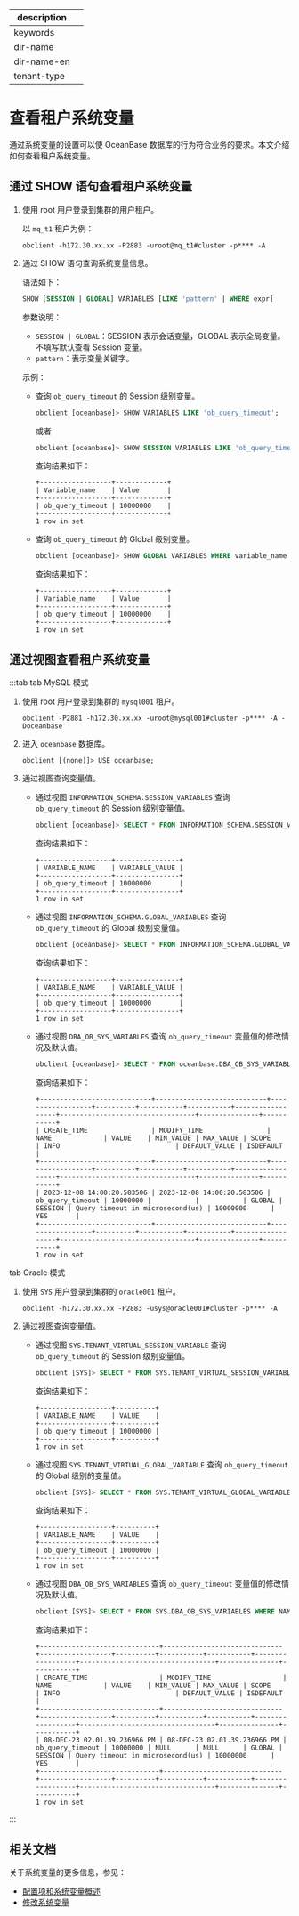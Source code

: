 |description||
|---|---|
|keywords||
|dir-name||
|dir-name-en||
|tenant-type||

# 查看租户系统变量

通过系统变量的设置可以使 OceanBase 数据库的行为符合业务的要求。本文介绍如何查看租户系统变量。

## 通过 SHOW 语句查看租户系统变量

1. 使用 root 用户登录到集群的用户租户。

   以 `mq_t1`  租户为例：

    ```shell
    obclient -h172.30.xx.xx -P2883 -uroot@mq_t1#cluster -p**** -A
    ```

2. 通过 SHOW 语句查询系统变量信息。

   语法如下：

   ```sql
   SHOW [SESSION | GLOBAL] VARIABLES [LIKE 'pattern' | WHERE expr]
   ```

   参数说明：

   * `SESSION | GLOBAL`：SESSION 表示会话变量，GLOBAL 表示全局变量。不填写默认查看 Session 变量。
   * `pattern`：表示变量关键字。

   示例：

   * 查询 `ob_query_timeout` 的 Session 级别变量。

      ```sql
      obclient [oceanbase]> SHOW VARIABLES LIKE 'ob_query_timeout';
      ```
      
      或者

      ```sql
      obclient [oceanbase]> SHOW SESSION VARIABLES LIKE 'ob_query_timeout';
      ```

      查询结果如下：

      ```shell
      +------------------+-------------+
      | Variable_name    | Value       |
      +------------------+-------------+
      | ob_query_timeout | 10000000    |
      +------------------+-------------+
      1 row in set
      ```

   * 查询 `ob_query_timeout` 的 Global 级别变量。

      ```sql
      obclient [oceanbase]> SHOW GLOBAL VARIABLES WHERE variable_name LIKE 'ob_query_timeout';
      ```

      查询结果如下：

      ```shell
      +------------------+-------------+
      | Variable_name    | Value       |
      +------------------+-------------+
      | ob_query_timeout | 10000000    |
      +------------------+-------------+
      1 row in set
      ```

## 通过视图查看租户系统变量

:::tab
tab MySQL 模式

1. 使用 root 用户登录到集群的 `mysql001` 租户。

      ```shell
      obclient -P2881 -h172.30.xx.xx -uroot@mysql001#cluster -p**** -A -Doceanbase
      ```

2. 进入 `oceanbase` 数据库。

      ```shell
      obclient [(none)]> USE oceanbase;
      ```

3. 通过视图查询变量值。

   * 通过视图 `INFORMATION_SCHEMA.SESSION_VARIABLES` 查询 `ob_query_timeout` 的 Session 级别变量值。

      ```sql
      obclient [oceanbase]> SELECT * FROM INFORMATION_SCHEMA.SESSION_VARIABLES WHERE VARIABLE_NAME = 'ob_query_timeout';
      ```

      查询结果如下：

      ```shell
      +------------------+----------------+
      | VARIABLE_NAME    | VARIABLE_VALUE |
      +------------------+----------------+
      | ob_query_timeout | 10000000       |
      +------------------+----------------+
      1 row in set
      ```

   * 通过视图 `INFORMATION_SCHEMA.GLOBAL_VARIABLES` 查询 `ob_query_timeout` 的 Global 级别变量值。

      ```sql
      obclient [oceanbase]> SELECT * FROM INFORMATION_SCHEMA.GLOBAL_VARIABLES WHERE VARIABLE_NAME = 'ob_query_timeout';
      ```

      查询结果如下：

      ```shell
      +------------------+----------------+
      | VARIABLE_NAME    | VARIABLE_VALUE |
      +------------------+----------------+
      | ob_query_timeout | 10000000       |
      +------------------+----------------+
      1 row in set
      ```

   * 通过视图 `DBA_OB_SYS_VARIABLES` 查询 `ob_query_timeout` 变量值的修改情况及默认值。

      ```sql
      obclient [oceanbase]> SELECT * FROM oceanbase.DBA_OB_SYS_VARIABLES WHERE NAME='ob_query_timeout';
      ```

      查询结果如下：

      ```shell
      +----------------------------+----------------------------+------------------+----------+-----------+-----------+------------------+----------------------------------+---------------+-----------+
      | CREATE_TIME                | MODIFY_TIME                | NAME             | VALUE    | MIN_VALUE | MAX_VALUE | SCOPE            | INFO                             | DEFAULT_VALUE | ISDEFAULT |
      +----------------------------+----------------------------+------------------+----------+-----------+-----------+------------------+----------------------------------+---------------+-----------+
      | 2023-12-08 14:00:20.583506 | 2023-12-08 14:00:20.583506 | ob_query_timeout | 10000000 |           |           | GLOBAL | SESSION | Query timeout in microsecond(us) | 10000000      | YES       |
      +----------------------------+----------------------------+------------------+----------+-----------+-----------+------------------+----------------------------------+---------------+-----------+
      1 row in set
      ```

tab Oracle 模式

1. 使用 `SYS` 用户登录到集群的 `oracle001` 租户。

   ```shell
   obclient -h172.30.xx.xx -P2883 -usys@oracle001#cluster -p**** -A
   ```

2. 通过视图查询变量值。

   * 通过视图 `SYS.TENANT_VIRTUAL_SESSION_VARIABLE` 查询 `ob_query_timeout` 的 Session 级别变量值。

      ```sql
      obclient [SYS]> SELECT * FROM SYS.TENANT_VIRTUAL_SESSION_VARIABLE WHERE VARIABLE_NAME = 'ob_query_timeout';
      ```

      查询结果如下：

      ```shell
      +------------------+----------+
      | VARIABLE_NAME    | VALUE    |
      +------------------+----------+
      | ob_query_timeout | 10000000 |
      +------------------+----------+
      1 row in set
      ```

   * 通过视图 `SYS.TENANT_VIRTUAL_GLOBAL_VARIABLE` 查询 `ob_query_timeout` 的 Global 级别的变量值。

      ```sql
      obclient [SYS]> SELECT * FROM SYS.TENANT_VIRTUAL_GLOBAL_VARIABLE WHERE VARIABLE_NAME = 'ob_query_timeout';
      ```

      查询结果如下：

      ```shell
      +------------------+----------+
      | VARIABLE_NAME    | VALUE    |
      +------------------+----------+
      | ob_query_timeout | 10000000 |
      +------------------+----------+
      1 row in set
      ```

   * 通过视图 `DBA_OB_SYS_VARIABLES` 查询 `ob_query_timeout` 变量值的修改情况及默认值。

      ```sql
      obclient [SYS]> SELECT * FROM SYS.DBA_OB_SYS_VARIABLES WHERE NAME='ob_query_timeout';
      ```

      查询结果如下：

      ```shell
      +------------------------------+------------------------------+------------------+----------+-----------+-----------+------------------+----------------------------------+---------------+-----------+
      | CREATE_TIME                  | MODIFY_TIME                  | NAME             | VALUE    | MIN_VALUE | MAX_VALUE | SCOPE            | INFO                             | DEFAULT_VALUE | ISDEFAULT |
      +------------------------------+------------------------------+------------------+----------+-----------+-----------+------------------+----------------------------------+---------------+-----------+
      | 08-DEC-23 02.01.39.236966 PM | 08-DEC-23 02.01.39.236966 PM | ob_query_timeout | 10000000 | NULL      | NULL      | GLOBAL | SESSION | Query timeout in microsecond(us) | 10000000      | YES       |
      +------------------------------+------------------------------+------------------+----------+-----------+-----------+------------------+----------------------------------+---------------+-----------+
      1 row in set
      ```

:::

## 相关文档

关于系统变量的更多信息，参见：

* [配置项和系统变量概述](../../../700.reference/800.configuration-items-and-system-variables/000.configuration-items-and-system-variables-overview.md)
* [修改系统变量](../600.common-tenant-operations/700.modify-system-variables-of-tenant.md)
